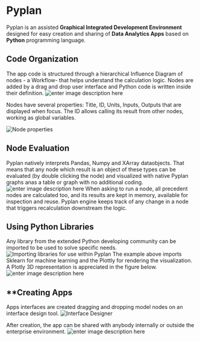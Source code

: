 # **Pyplan**
Pyplan is an assisted **Graphical Integrated Development Environment** designed for easy creation and sharing of **Data Analytics Apps** based on **Python** programming language.

## **Code Organization**
The app code is structured through a hierarchical Influence Diagram of nodes - a Workflow- that helps understand the calculation logic.
Nodes are added by a drag and drop user interface and Python code is written inside their definition. 
![enter image description here](http://img.pyplan.org/index_node_code.png)

Nodes have several properties: Title, ID, Units, Inputs, Outputs that are displayed when focus. 
The ID allows calling its result from other nodes, working as global variables.

![Node properties](http://img.pyplan.org/index_node_properties1.png)


## **Node Evaluation**
Pyplan natively interprets Pandas, Numpy and XArray dataobjects. That means that any node which result is an object of these types can be evaluated (by double clicking the node) and visualized with native Pyplan graphs anas a table or graph with no additional coding.
![enter image description here](http://img.pyplan.org/index_node_result.png)
When asking to run a node, all precedent nodes are calculated too, and its results are kept in memory, available for inspection and reuse. Pyplan engine keeps track of any change in a node that triggers recalculation downstream the logic.

## **Using Python Libraries**
Any library from the extended Python developing community can be imported to be used to solve specific needs.
![Importing libraries for use within Pyplan](http://img.pyplan.org/index_import_lib.png)
The example above imports Sklearn for machine learning and the Plottly for rendering the visualization. A Plotly 3D representation is appreciated in the figure below.
![enter image description here](http://img.pyplan.org/index_plotly_graph.png)

## **Creating Apps
Apps interfaces are created dragging and dropping model nodes on an interface design tool.
![Interface Designer](http://img.pyplan.org/index_new_interface.png)

After creation, the app can be shared with anybody internally or outside the enterprise environment.
![enter image description here](http://img.pyplan.org/index_share_app_ext.png)
<!--stackedit_data:
eyJoaXN0b3J5IjpbLTE0NjgzNTI3NTUsNDEyMDgxMjIwLC0xMT
MzOTkwNTcwLDYyODA2MjE5OSwtMTcwNjc0NTQxNywtMTg2OTI3
OTQyLDg3ODk5NTQ4LC0yMDY4MzUyMDM3LDgwMDUyOTIwMiwxNz
c1NDA4NDAsLTE0ODM0NzU2MTMsLTE4MDAzMTQ4MjMsMTk3NDQ3
MzU4NSwtMTk4MjgyNjI1NiwtMjQxMzY5OTM5LC02MzYzNDY0Nz
gsOTc2ODg4NzYwLDk3MTI3NTMwNiwxNjk4NjA1MjE0LDE4MjYz
ODc1MDVdfQ==
-->